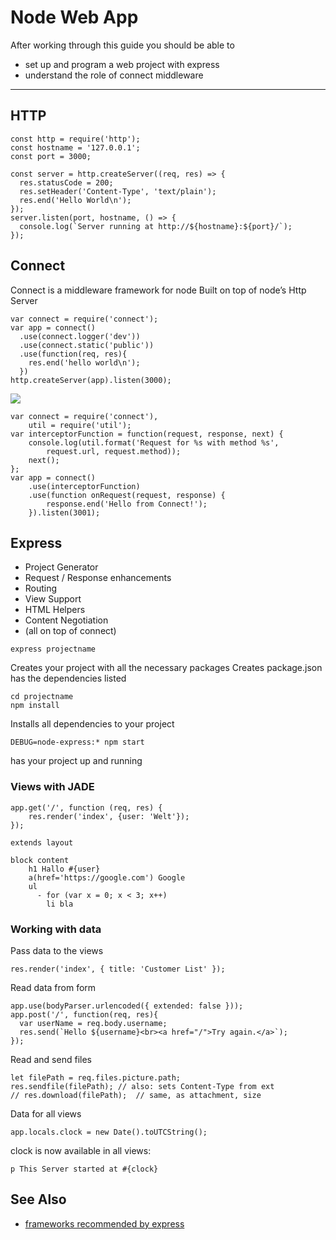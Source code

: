 Node Web App
=========================


After working through this guide you should be able to

* set up and program a web project with express
* understand the role of connect middleware

-------------------------------------------------------------


HTTP
----

```
const http = require('http');
const hostname = '127.0.0.1';
const port = 3000;

const server = http.createServer((req, res) => {
  res.statusCode = 200;
  res.setHeader('Content-Type', 'text/plain');
  res.end('Hello World\n');
});
server.listen(port, hostname, () => {
  console.log(`Server running at http://${hostname}:${port}/`);
});
```


Connect
-----

Connect is a middleware framework for node
Built on top of node’s Http Server

```
var connect = require('connect');
var app = connect()
  .use(connect.logger('dev'))
  .use(connect.static('public'))
  .use(function(req, res){
    res.end('hello world\n');
  })
http.createServer(app).listen(3000);
```


![](images/connect.svg)

```
var connect = require('connect'),
    util = require('util');
var interceptorFunction = function(request, response, next) {
    console.log(util.format('Request for %s with method %s',
        request.url, request.method));
    next();
};
var app = connect()
    .use(interceptorFunction)
    .use(function onRequest(request, response) {
        response.end('Hello from Connect!');
    }).listen(3001);
```

## Express

* Project Generator
* Request / Response enhancements
* Routing
* View Support
* HTML Helpers
* Content Negotiation
* (all on top of connect)



```
express projectname
```

Creates your project with all the necessary packages
Creates package.json has the dependencies listed

```
cd projectname
npm install
```


Installs all dependencies to your project

```
DEBUG=node-express:* npm start
```

has your project up and running



### Views with JADE

```
app.get('/', function (req, res) {
    res.render('index', {user: 'Welt'});
});
```


```
extends layout
  
block content
    h1 Hallo #{user}
    a(href='https://google.com') Google
    ul 
      - for (var x = 0; x < 3; x++)
        li bla
```


### Working with data


Pass data to the views

```
res.render('index', { title: 'Customer List' });
```


Read data from form 

```
app.use(bodyParser.urlencoded({ extended: false }));
app.post('/', function(req, res){  
  var userName = req.body.username;   
  res.send(`Hello ${username}<br><a href="/">Try again.</a>`);
}); 
```


Read and send files

```
let filePath = req.files.picture.path;
res.sendfile(filePath); // also: sets Content-Type from ext
// res.download(filePath);  // same, as attachment, size
```


Data for all views

```
app.locals.clock = new Date().toUTCString();
```

clock is now available in all views:

```
p This Server started at #{clock}
```




See Also
-------


* [frameworks recommended by express](https://expressjs.com/en/resources/frameworks.html)



